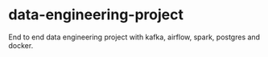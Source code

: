 # data-engineering-project
End to end data engineering project with kafka, airflow, spark, postgres and docker.
